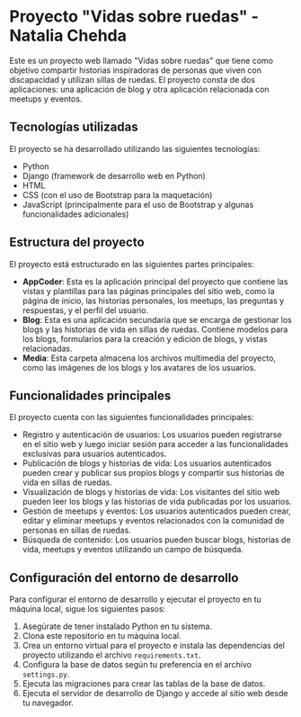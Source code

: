 ﻿# Proyecto "Vidas sobre ruedas" - Natalia Chehda

Este es un proyecto web llamado "Vidas sobre ruedas" que tiene como objetivo compartir historias inspiradoras de personas que viven con discapacidad y utilizan sillas de ruedas. El proyecto consta de dos aplicaciones: una aplicación de blog y otra aplicación relacionada con meetups y eventos.

## Tecnologías utilizadas

El proyecto se ha desarrollado utilizando las siguientes tecnologías:

- Python
- Django (framework de desarrollo web en Python)
- HTML
- CSS (con el uso de Bootstrap para la maquetación)
- JavaScript (principalmente para el uso de Bootstrap y algunas funcionalidades adicionales)

## Estructura del proyecto

El proyecto está estructurado en las siguientes partes principales:

- **AppCoder**: Esta es la aplicación principal del proyecto que contiene las vistas y plantillas para las páginas principales del sitio web, como la página de inicio, las historias personales, los meetups, las preguntas y respuestas, y el perfil del usuario.
- **Blog**: Esta es una aplicación secundaria que se encarga de gestionar los blogs y las historias de vida en sillas de ruedas. Contiene modelos para los blogs, formularios para la creación y edición de blogs, y vistas relacionadas.
- **Media**: Esta carpeta almacena los archivos multimedia del proyecto, como las imágenes de los blogs y los avatares de los usuarios.

## Funcionalidades principales

El proyecto cuenta con las siguientes funcionalidades principales:

- Registro y autenticación de usuarios: Los usuarios pueden registrarse en el sitio web y luego iniciar sesión para acceder a las funcionalidades exclusivas para usuarios autenticados.
- Publicación de blogs y historias de vida: Los usuarios autenticados pueden crear y publicar sus propios blogs y compartir sus historias de vida en sillas de ruedas.
- Visualización de blogs y historias de vida: Los visitantes del sitio web pueden leer los blogs y las historias de vida publicadas por los usuarios.
- Gestión de meetups y eventos: Los usuarios autenticados pueden crear, editar y eliminar meetups y eventos relacionados con la comunidad de personas en sillas de ruedas.
- Búsqueda de contenido: Los usuarios pueden buscar blogs, historias de vida, meetups y eventos utilizando un campo de búsqueda.

## Configuración del entorno de desarrollo

Para configurar el entorno de desarrollo y ejecutar el proyecto en tu máquina local, sigue los siguientes pasos:

1. Asegúrate de tener instalado Python en tu sistema.
2. Clona este repositorio en tu máquina local.
3. Crea un entorno virtual para el proyecto e instala las dependencias del proyecto utilizando el archivo `requirements.txt`.
4. Configura la base de datos según tu preferencia en el archivo `settings.py`.
5. Ejecuta las migraciones para crear las tablas de la base de datos.
6. Ejecuta el servidor de desarrollo de Django y accede al sitio web desde tu navegador.
